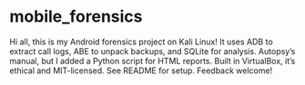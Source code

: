 # mobile_forensics
Hi all, this is my Android forensics project on Kali Linux! It uses ADB to extract call logs, ABE to unpack backups, and SQLite for analysis. Autopsy’s manual, but I added a Python script for HTML reports. Built in VirtualBox, it’s ethical and MIT-licensed. See README for setup. Feedback welcome!
